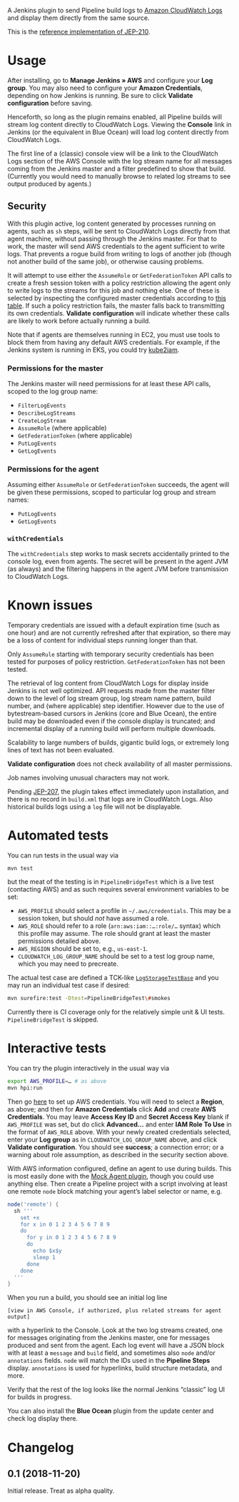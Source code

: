 A Jenkins plugin to send Pipeline build logs to [Amazon CloudWatch Logs](https://docs.aws.amazon.com/AmazonCloudWatch/latest/logs/WhatIsCloudWatchLogs.html)
and display them directly from the same source.

This is the [reference implementation of JEP-210](https://github.com/jenkinsci/jep/blob/master/jep/210/README.adoc#prototype-implementation).

# Usage

After installing, go to **Manage Jenkins » AWS** and configure your **Log group**.
You may also need to configure your **Amazon Credentials**, depending on how Jenkins is running.
Be sure to click **Validate configuration** before saving.

Henceforth, so long as the plugin remains enabled, all Pipeline builds will stream log content directly to CloudWatch Logs.
Viewing the **Console** link in Jenkins (or the equivalent in Blue Ocean) will load log content directly from CloudWatch Logs.

The first line of a (classic) console view will be a link to the CloudWatch Logs section of the AWS Console
with the log stream name for all messages coming from the Jenkins master and a filter predefined to show that build.
(Currently you would need to manually browse to related log streams to see output produced by agents.)

## Security

With this plugin active, log content generated by processes running on agents, such as `sh` steps,
will be sent to CloudWatch Logs directly from that agent machine, without passing through the Jenkins master.
For that to work, the master will send AWS credentials to the agent sufficient to write logs.
That prevents a rogue build from writing to logs of another job (though not another build of the same job),
or otherwise causing problems.

It will attempt to use either the `AssumeRole` or `GetFederationToken` API calls to create a fresh session token
with a policy restriction allowing the agent only to write logs to the streams for this job and nothing else.
One of these is selected by inspecting the configured master credentials according to
[this table](https://docs.aws.amazon.com/IAM/latest/UserGuide/id_credentials_temp_request.html#stsapi_comparison).
If such a policy restriction fails, the master falls back to transmitting its own credentials.
**Validate configuration** will indicate whether these calls are likely to work before actually running a build.

Note that if agents are themselves running in EC2, you must use tools to block them from having any default AWS credentials.
For example, if the Jenkins system is running in EKS, you could try [kube2iam](https://github.com/jtblin/kube2iam).

### Permissions for the master

The Jenkins master will need permissions for at least these API calls, scoped to the log group name:

* `FilterLogEvents`
* `DescribeLogStreams`
* `CreateLogStream`
* `AssumeRole` (where applicable)
* `GetFederationToken` (where applicable)
* `PutLogEvents`
* `GetLogEvents`

### Permissions for the agent

Assuming either `AssumeRole` or `GetFederationToken` succeeds,
the agent will be given these permissions,
scoped to particular log group and stream names:

* `PutLogEvents`
* `GetLogEvents`

### `withCredentials`

The `withCredentials` step works to mask secrets accidentally printed to the console log, even from agents.
The secret will be present in the agent JVM (as always)
and the filtering happens in the agent JVM before transmission to CloudWatch Logs.

# Known issues

Temporary credentials are issued with a default expiration time (such as one hour)
and are not currently refreshed after that expiration,
so there may be a loss of content for individual steps running longer than that.

Only `AssumeRule` starting with temporary security credentials has been tested for purposes of policy restriction.
`GetFederationToken` has not been tested.

The retrieval of log content from CloudWatch Logs for display inside Jenkins is not well optimized.
API requests made from the master filter down to the level of log stream group, log stream name pattern,
build number, and (where applicable) step identifier.
However due to the use of bytestream-based cursors in Jenkins (core and Blue Ocean),
the entire build may be downloaded even if the console display is truncated;
and incremental display of a running build will perform multiple downloads.

Scalability to large numbers of builds, gigantic build logs, or extremely long lines of text has not been evaluated.

**Validate configuration** does not check availability of all master permissions.

Job names involving unusual characters may not work.

Pending [JEP-207](https://jenkins.io/jep/207), the plugin takes effect immediately upon installation,
and there is no record in `build.xml` that logs are in CloudWatch Logs.
Also historical builds logs using a `log` file will not be displayable.

# Automated tests

You can run tests in the usual way via

```sh
mvn test
```

but the meat of the testing is in `PipelineBridgeTest` which is a live test (contacting AWS)
and as such requires several environment variables to be set:

* `AWS_PROFILE` should select a profile in `~/.aws/credentials`.
  This may be a session token, but should _not_ have assumed a role.
* `AWS_ROLE` should refer to a role (`arn:aws:iam::…:role/…` syntax) which this profile may assume.
  The role should grant at least the master permissions detailed above.
* `AWS_REGION` should be set to, e.g., `us-east-1`.
* `CLOUDWATCH_LOG_GROUP_NAME` should be set to a test log group name, which you may need to precreate.

The actual test case are defined a TCK-like
[`LogStorageTestBase`](https://github.com/jenkinsci/workflow-api-plugin/blob/907cf64feb2f38e93aebbedf87946b0235c3dc93/src/test/java/org/jenkinsci/plugins/workflow/log/LogStorageTestBase.java#L81-L295)
and you may run an individual test case if desired:

```sh
mvn surefire:test -Dtest=PipelineBridgeTest\#smokes
```

Currently there is CI coverage only for the relatively simple unit & UI tests.
`PipelineBridgeTest` is skipped.

# Interactive tests

You can try the plugin interactively in the usual way via

```sh
export AWS_PROFILE=… # as above
mvn hpi:run
```

Then go [here](http://localhost:8080/jenkins/aws/) to set up AWS credentials.
You will need to select a **Region**, as above;
and then for **Amazon Credentials** click **Add** and create **AWS Credentials**.
You may leave **Access Key ID** and **Secret Access Key** blank if `AWS_PROFILE` was set,
but do click **Advanced…** and enter **IAM Role To Use** in the format of `AWS_ROLE` above.
With your newly created credentials selected,
enter your **Log group** as in `CLOUDWATCH_LOG_GROUP_NAME` above,
and click **Validate configuration**.
You should see **success**; a connection error;
or a warning about role assumption, as described in the security section above.

With AWS information configured, define an agent to use during builds.
This is most easily done with the [Mock Agent plugin](https://plugins.jenkins.io/mock-slave),
though you could use anything else.
Then create a Pipeline project with a script involving at least one remote `node` block
matching your agent’s label selector or name, e.g.

```groovy
node('remote') {
  sh '''
    set +x
    for x in 0 1 2 3 4 5 6 7 8 9
    do
      for y in 0 1 2 3 4 5 6 7 8 9
      do
        echo $x$y
        sleep 1
      done
    done
  '''
}
```

When you run a build, you should see an initial log line

```
[view in AWS Console, if authorized, plus related streams for agent output]
```

with a hyperlink to the Console.
Look at the two log streams created, one for messages originating from the Jenkins master,
one for messages produced and sent from the agent.
Each log event will have a JSON block with at least a `message` and `build` field,
and sometimes also `node` and/or `annotations` fields.
`node` will match the IDs used in the **Pipeline Steps** display.
`annotations` is used for hyperlinks, build structure metadata, and more.

Verify that the rest of the log looks like the normal Jenkins “classic” log UI for builds in progress.

You can also install the **Blue Ocean** plugin from the update center and check log display there.

# Changelog

## 0.1 (2018-11-20)

Initial release. Treat as alpha quality.
